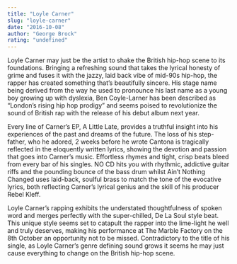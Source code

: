 ```yaml
---
title: "Loyle Carner"
slug: "loyle-carner"
date: "2016-10-08"
author: "George Brock"
rating: "undefined"
---
```


Loyle Carner may just be the artist to shake the British hip-hop scene to its foundations. Bringing a refreshing sound that takes the lyrical honesty of grime and fuses it with the jazzy, laid back vibe of mid-90s hip-hop, the rapper has created something that’s beautifully sincere. His stage name being derived from the way he used to pronounce his last name as a young boy growing up with dyslexia, Ben Coyle-Larner has been described as “London’s rising hip hop prodigy” and seems poised to revolutionize the sound of British rap with the release of his debut album next year.

Every line of Carner’s EP, A Little Late, provides a truthful insight into his experiences of the past and dreams of the future. The loss of his step-father, who he adored, 2 weeks before he wrote Cantona is tragically reflected in the eloquently written lyrics, showing the devotion and passion that goes into Carner’s music. Effortless rhymes and tight, crisp beats bleed from every bar of his singles. NO CD hits you with rhythmic, addictive guitar riffs and the pounding bounce of the bass drum whilst Ain’t Nothing Changed uses laid-back, soulful brass to match the tone of the evocative lyrics, both reflecting Carner’s lyrical genius and the skill of his producer Rebel Kleff.

Loyle Carner’s rapping exhibits the understated thoughtfulness of spoken word and merges perfectly with the super-chilled, De La Soul style beat. This unique style seems set to catapult the rapper into the lime-light he well and truly deserves, making his performance at The Marble Factory on the 8th October an opportunity not to be missed. Contradictory to the title of his single, as Loyle Carner’s genre defining sound grows it seems he may just cause everything to change on the British hip-hop scene.

